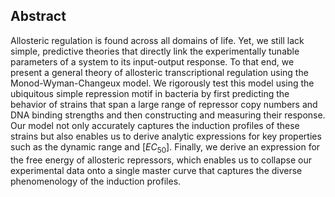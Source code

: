 ## Abstract

Allosteric regulation is found across all domains of life. Yet, we still lack
simple, predictive theories that directly link the experimentally tunable
parameters of a system to its input-output response. To that end, we present a
general theory of allosteric transcriptional regulation using the
Monod-Wyman-Changeux model. We rigorously test this model using the ubiquitous
simple repression motif in bacteria by first predicting the behavior of strains
that span a large range of repressor copy numbers and DNA binding strengths and
then constructing and measuring their response. Our model not only accurately
captures the induction profiles of these strains but also enables us to derive
analytic expressions for key properties such as the dynamic range and
$[EC_{50}]$. Finally, we derive an expression for the free energy of allosteric
repressors, which enables us to collapse our experimental data onto a single
master curve that captures the diverse phenomenology of the induction profiles.
